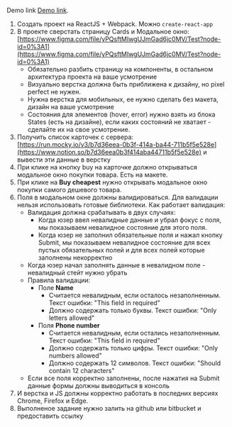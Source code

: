 Demo link  [Demo link](https://leonid1313.github.io/Product_card/).

1. Создать проект на ReactJS + Webpack. Можно `create-react-app`
2. В проекте сверстать страницу Cards и Модальное окно: [https://www.figma.com/file/yPQsftMIwgUJmGad6jc0MV/Test?node-id=0%3A1](https://www.figma.com/file/yPQsftMIwgUJmGad6jc0MV/Test?node-id=0%3A1)
    - Обязательно разбить страницу на компоненты, в остальном архитектура проекта на ваше усмотрение
    - Визуально верстка должна быть приближена к дизайну, но pixel perfect не нужен.
    - Нужна верстка для мобильных, ее нужно сделать без макета, дизайн на ваше усмотрение
    - Состояния для элементов (hover, error) нужно взять из блока States (есть на дизайне), если каких состояний не хватает - сделайте их на свое усмотрение.
3. Получить список карточек с сервера: [https://run.mocky.io/v3/b7d36eea-0b3f-414a-ba44-711b5f5e528e](https://www.notion.so/b7d36eea0b3f414aba44711b5f5e528e) и вывести эти данные в верстку
4. При клике на кнопку buy на карточке должно открываться модальное окно покупки товара. Есть на макете.
5. При клике на **Buy cheapest** нужно открывать модальное окно покупки самого дешевого товара. 
6. Поля в модальном окне должны валидироваться. Для валидации нельзя использовать готовые библиотеки. Как работает валидация:
    - Валидация должна срабатывать в двух случаях:
        - Когда юзер ввел невалидные данные и убрал фокус с поля, мы показываем невалидное состояние для этого поля.
        - Когда юзер не заполнил обязательные поля и нажал кнопку Submit, мы показываем невалидное состояние для всех пустых обязательных полей и для всех полей которые заполнены некорректно
    - Когда юзер начал заполнять данные в невалидном поле - невалидный стейт нужно убрать
    - Правила валидации:
        - Поле **Name**
            - Считается невалидным, если осталось незаполненным. Текст ошибки: "This field in required"
            - Должно содержать только буквы. Текст ошибки: "Only letters allowed"
        - Поля **Phone number**
            - Считается невалидным, если остались незаполненным. Текст ошибки: "This field in required"
            - Должно содержать только цифры. Текст ошибки: "Only numbers allowed"
            - Должно содержать 12 символов. Текст ошибки: "Should contain 12 characters"
    - Если все поля корректно заполнены, после нажатия на Submit данные формы должны выводиться в консоль
7. И верстка и JS должны корректно работать в последних версиях Chrome, Firefox и Edge.
8. Выполненое задание нужно залить на github или bitbucket и предоставить ссылку
